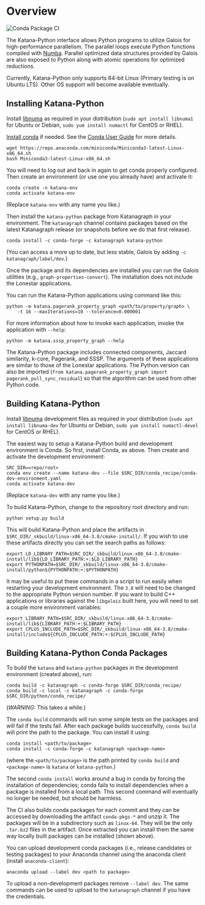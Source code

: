 Overview
========

![Conda Package CI](https://github.com/KatanaGraph/katana/workflows/Conda%20Package%20CI/badge.svg)

The Katana-Python interface allows Python programs to utilize Galois for high-performance parallelism.
The parallel loops execute Python functions compiled with [Numba](https://numba.pydata.org/).
Parallel optimized data structures provided by Galois are also exposed to Python along with atomic operations for optimized reductions.

Currently, Katana-Python only supports 64-bit Linux (Primary testing is on Ubuntu LTS).
Other OS support will become available eventually.

Installing Katana-Python
------------------------

Install [libnuma](https://github.com/numactl/numactl) as required in your distribution
(`sudo apt install libnuma1` for Ubuntu or Debian, `sudo yum install numactl` for CentOS or RHEL).

[Install conda](https://docs.conda.io/en/latest/miniconda.html) if needed. 
See the [Conda User Guide](https://docs.conda.io/projects/conda/en/latest/user-guide/install/index.html) for more details. 

```Shell
wget https://repo.anaconda.com/miniconda/Miniconda3-latest-Linux-x86_64.sh
bash Miniconda3-latest-Linux-x86_64.sh
```

You will need to log out and back in again to get conda properly configured.
Then create an environment (or use one you already have) and activate it:

```Shell
conda create -n katana-env
conda activate katana-env
```
(Replace `katana-env` with any name you like.)

Then install the `katana-python` package from Katanagraph in your environment.
The `katanagraph` channel contains packages based on the latest Katanagraph release (or snapshots before we do that first release).

```Shell
conda install -c conda-forge -c katanagraph katana-python
```

(You can access a more up to date, but less stable, Galois by adding `-c katanagraph/label/dev`.)


Once the package and its dependencies are installed you can run the Galois utilities (e.g., `graph-properties-convert`).
The installation does not include the Lonestar applications.

You can run the Katana-Python applications using command like this:

```Shell
python -m katana.pagerank_property_graph <path/to/property/graph> \
    -t 16 --maxIterations=10 --tolerance=0.000001
```

For more information about how to invoke each application, invoke the application with `--help`:

```Shell
python -m katana.sssp_property_graph --help
```

The Katana-Python package includes connected components, Jaccard similarity, k-core, Pagerank, and SSSP.
The arguments of these applications are similar to those of the Lonestar applications.
The Python version can also be imported (`from katana.pagerank_property_graph import pagerank_pull_sync_residual`) so that the algorithm can be used from other Python code.


Building Katana-Python
----------------------

Install [libnuma](https://github.com/numactl/numactl) development files as required in your distribution
(`sudo apt install libnuma-dev` for Ubuntu or Debian, `sudo yum install numactl-devel` for CentOS or RHEL).

The easiest way to setup a Katana-Python build and development environment is Conda.
So first, install Conda, as above.
Then create and activate the development environment:

```Shell
SRC_DIR=<repo/root>
conda env create --name katana-dev --file $SRC_DIR/conda_recipe/conda-dev-environment.yaml
conda activate katana-dev
```
(Replace `katana-dev` with any name you like.)

To build Katana-Python, change to the repository root directory and run:

```Shell
python setup.py build
```

This will build Katana-Python and place the artifacts in `$SRC_DIR/_skbuild/linux-x86_64-3.8/cmake-install/`.
If you wish to use these artifacts directly you can set the search paths as follows:

```Shell
export LD_LIBRARY_PATH=$SRC_DIR/_skbuild/linux-x86_64-3.8/cmake-install/lib${LD_LIBRARY_PATH:+:$LD_LIBRARY_PATH}
export PYTHONPATH=$SRC_DIR/_skbuild/linux-x86_64-3.8/cmake-install/python${PYTHONPATH:+:$PYTHONPATH}
```
It may be useful to put these commands in a script to run easily when restarting your development environment.
The `3.8` will need to be changed to the appropriate Python version number.
If you want to build C++ applications or libraries against the `libgalois` built here, you will need to set a couple more environment variables:

```
export LIBRARY_PATH=$SRC_DIR/_skbuild/linux-x86_64-3.8/cmake-install/lib${LIBRARY_PATH:+:$LIBRARY_PATH}
export CPLUS_INCLUDE_PATH=$SRC_DIR/_skbuild/linux-x86_64-3.8/cmake-install/include${CPLUS_INCLUDE_PATH:+:$CPLUS_INCLUDE_PATH}
```


Building Katana-Python Conda Packages
-------------------------------------

To build the `katana` and `katana-python` packages in the development environment (created above), run:

```Shell
conda build -c katanagraph -c conda-forge $SRC_DIR/conda_recipe/
conda build -c local -c katanagraph -c conda-forge $SRC_DIR/python/conda_recipe/
```
(*WARNING:* This takes a while.)

The `conda build` commands will run some simple tests on the packages and will fail if the tests fail. 
After each package builds successfully, `conda build` will print the path to the package. You can install it using:

```
conda install <path/to/package>
conda install -c conda-forge -c katanagraph <package-name>
```
(where the `<path/to/package>` is the path printed by `conda build` and `<package-name>` is `katana` or `katana-python`.)

The second `conda install` works around a bug in conda by forcing the installation of dependencies;
conda fails to install dependencies when a package is installed from a local path.
This second command will eventually no longer be needed, but should be harmless.

The CI also builds conda packages for each commit and they can be accessed by downloading the artifact `conda-pkgs-*` and unzip it.
The packages will be in a subdirectory such as `linux-64`.
They will be the only `.tar.bz2` files in the artifact.
Once extracted you can install them the same way locally built packages can be installed (shown above).

You can upload development conda packages (i.e., release candidates or testing packages) to your Anaconda channel using the anaconda client (install `anaconda-client`):

```Shell
anaconda upload --label dev <path to package>
```

To upload a non-development packages remove `--label dev`.
The same commands can be used to upload to the `katanagraph` channel if you have the credentials.
